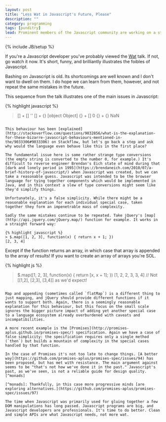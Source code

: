 ```yaml
---
layout: post
title: "Less Wat in Javascript's Future, Please"
description: ""
category: programming
tags: [punditry]
lead: Prominent members of the Javascript community are working on a standard for Promises (or Futures) in Javascript. The proposed design is lacking in fundamental ways, repeating mistakes from Javascript's past. Isn't it time we did better?
---
```

{% include JB/setup %}

If you're a Javascript developer you've probably viewed the [Wat](https://www.destroyallsoftware.com/talks/wat) talk. If not, go watch it now. It's short, funny, and brilliantly illustrates the foibles of Javascript.

Bashing on Javascript is old. Its shortcomings are well known and I don't want to dwell on them. I do hope we can learn from them, however, and not repeat the same mistakes in the future.

This sequence from the talk illustrates one of the main issues in Javascript:

{% highlight javascript %}
> [] + []
''
> [] + {}
[object Object]
> {} + []
0
> {} + {}
NaN
```

This behaviour has been [explained](http://stackoverflow.com/questions/9032856/what-is-the-explanation-for-these-bizarre-javascript-behaviours-mentioned-in-the/9033306#9033306) on Stackflow, but let's go back a step and ask why would the language even behave like this in the first place?

The fundamental issue here is some rather strange type conversions (the empty string is converted to the number 0, for example.) It's difficult to reverse engineer Brendan's Eich state of mind during that [dark and lonely period in 1995](https://brendaneich.com/2010/07/a-brief-history-of-javascript/) when Javascript was created, but we can take a reasonable guess. Javascript was intended to be the browser language for tying together components which would be implemented in Java, and in this context a slew of type conversions might seem like they'd simplify things.

Unfortunately, it's a false simplicity. While there might be a reasonable explanation for each individual special case, taken together they form an impenetrable mass of complexity.

Sadly the same mistakes continue to be repeated. Take jQuery's [map](http://api.jquery.com/jQuery.map/) function for example. It works in a straight forward way:

{% highlight javascript %}
> $.map([1, 2, 3], function(x) { return x + 1; })
[2, 3, 4]
```

Except if the function returns an array, in which case that array is appended to the array of results! If you want to create an array of arrays you're SOL.

{% highlight js %}
> $.map([1, 2, 3], function(x) { return [x, x + 1]; })
[1, 2, 2, 3, 3, 4] // Not [[1,2], [2,3], [3,4]] as we'd expect!
```

Map and appending (sometimes called `flatMap`) is a different thing to just mapping, and jQuery should provide different functions if it wants to support both. Again, there is a seemingly reasonable explanation for this behaviour, but this focus on the small scale ignores the bigger picture impact of adding yet another special case to a language ecosystem already overburdened with caveats and incompatibilities.

A more recent example is the [Promises](http://promises-aplus.github.io/promises-spec/) specification. Again we have a case of false simplicity: the specification requires only a single method (`then`) but builds a mountain of complexity in the special cases handled by that function.

In the case of Promises it's not too late to change things. [A better way](https://github.com/promises-aplus/promises-spec/issues/94) has been proposed, but has met with resistance. The main argument against seems to be "that's not how we've done it in the past." Javascript's past, as we've seen, is not a reliable guide for design quality.[^monads]

[^monads]: Thankfully, in this case more progressive minds [are exploring alternatives.](https://github.com/promises-aplus/promises-spec/issues/97)

The time when Javascript was primarily used for gluing together a few DOM manipulations has long passed. Javascript programs are big, and Javascript developers are professionals. It's time to do better. Clean and simple APIs are what Javascript needs, not more wat.
